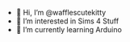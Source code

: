 - 👋 Hi, I’m @wafflescutekitty
- 👀 I’m interested in Sims 4 Stuff
- 🌱 I’m currently learning Arduino

<!---
wafflescutekitty/wafflescutekitty is a ✨ special ✨ repository because its `README.md` (this file) appears on your GitHub profile.
You can click the Preview link to take a look at your changes.
--->
